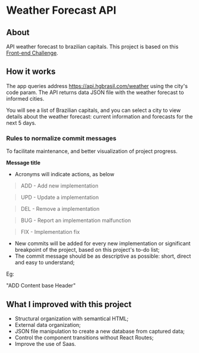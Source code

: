# Weather Forecast API
## About

API weather forecast to brazilian capitals.
This project is based on this [Front-end Challenge](https://github.com/1STi/desafio-frontend/).
## How it works

 The app queries address https://api.hgbrasil.com/weather using the city's code param. 
 The API returns data JSON file with the weather forecast to informed cities.

 You will see a list of Brazilian capitals, and you can select a city to view details about the weather forecast: current information and forecasts for the next 5 days. 
 
### Rules to normalize commit messages

To facilitate maintenance, and better visualization of project progress.

**Message title**

- Acronyms will indicate actions, as below

> ADD - Add new implementation

> UPD - Update a implementation

> DEL - Remove a implementation

> BUG - Report an implementation malfunction

> FIX - Implementation fix

- New commits will be added for every new implementation or significant breakpoint of the project, based on this project's to-do list;
- The commit message should be as descriptive as possible: short, direct and easy to understand;

Eg:

"ADD Content base Header"

## What I improved with this project

- Structural organization with semantical HTML;
- External data organization;
- JSON file manipulation to create a new database from captured data;
- Control the component transitions without React Routes;
- Improve the use of Saas.